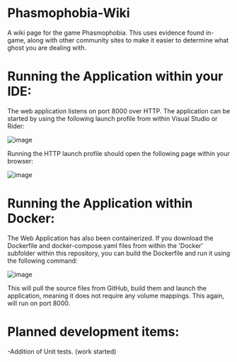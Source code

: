 # Phasmophobia-Wiki
A wiki page for the game Phasmophobia.  This uses evidence found in-game, along with other community sites to make it easier to determine what ghost you are dealing with.

# Running the Application within your IDE:
The web application listens on port 8000 over HTTP.  The application can be started by using the following launch profile from within Visual Studio or Rider:

![image](https://user-images.githubusercontent.com/94319888/215604371-f17a380b-a114-48fe-a30e-dbbc9773fbfb.png)

Running the HTTP launch profile should open the following page within your browser:

![image](https://user-images.githubusercontent.com/94319888/215604905-f7b32a8f-de54-4997-b48f-67c6d001c8cd.png)

# Running the Application within Docker:
The Web Application has also been containerized.  If you download the Dockerfile and docker-compose.yaml files from within the 'Docker' subfolder within this repository, you can build the Dockerfile and run it using the following command:

![image](https://user-images.githubusercontent.com/94319888/215612801-7a7bdaa3-86fb-4c9d-9006-bc0ec6f80b8d.png)

This will pull the source files from GitHub, build them and launch the application, meaning it does not require any volume mappings.  This again, will run on port 8000.

# Planned development items:

-Addition of Unit tests. (work started)
